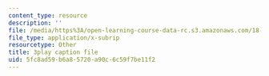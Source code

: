 ```yaml
---
content_type: resource
description: ''
file: /media/https%3A/open-learning-course-data-rc.s3.amazonaws.com/18-217-graph-theory-and-additive-combinatorics-fall-2019/5fc8ad59b6a85720a90c6c59f7be11f2_oLwZFBZylUw.vtt
file_type: application/x-subrip
resourcetype: Other
title: 3play caption file
uid: 5fc8ad59-b6a8-5720-a90c-6c59f7be11f2
---
```

